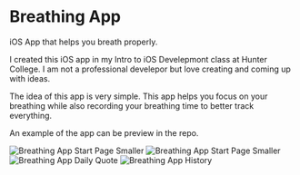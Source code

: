 # Breathing App
iOS App that helps you breath properly.

I created this iOS app in my Intro to iOS Develepmont class at Hunter College.
I am not a professional develepor but love creating and coming up with ideas.

The idea of this app is very simple. 
This app helps you focus on your breathing while also recording your breathing time to better track everything.

An example of the app can be preview in the repo.
 
![Breathing App Start Page Smaller](https://user-images.githubusercontent.com/31402721/147319321-8e616c87-1edb-4655-95b2-3cd8358aba4d.png)
![Breathing App Start Page Smaller](https://user-images.githubusercontent.com/31402721/147319334-b2f50615-fae9-44fa-b3dd-aa0ea2c7c607.png)
![Breathing App Daily Quote](https://user-images.githubusercontent.com/31402721/147318913-cefebb99-110b-4b39-9b1d-d8acdf5a05b0.png)
![Breathing App History](https://user-images.githubusercontent.com/31402721/147318922-712bd6ef-5edd-4329-a16b-630b51412ee0.png)
